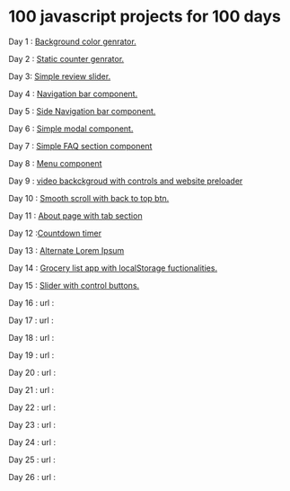 # 100 javascript projects for 100 days
Day 1 : <a href="https://simplecolors.netlify.app/" target="_blank">Background color genrator.</a>

Day 2 : <a href="https://simplejscounter.netlify.app/" target="_blank">Static counter genrator.</a>

Day 3: <a href="https://simplereview.netlify.app/" target="_blank">Simple review slider.</a>

Day 4 : <a href="https://simpletopnavbar.netlify.app/" target="_blank">Navigation bar component.</a>

Day 5 : <a href="https://simplesidenav.netlify.app/" target="_blank">Side Navigation bar component.</a>

Day 6 : <a href="https://simplejsmodal.netlify.app/" target="_blank">Simple modal component.</a>

Day 7 : <a href="https://simplefaq.netlify.app/" target="_blank">Simple FAQ section component</a>

Day 8 : <a href="https://simplejsmenu.netlify.app/" target="_blank">Menu component</a>

Day 9 : <a href="https://videojscontrol.netlify.app/" target="_blank">video backckgroud with controls and website preloader</a>

Day 10 : <a href="https://smoothslide.netlify.app/" target="_blank">Smooth scroll with back to top btn.</a>



Day 11 : <a href="https://abouttab.netlify.app/" target="_blank">About page with tab section</a>

Day 12 :<a href="https://countdownjstimer.netlify.app/" target="_blank">Countdown timer</a>

Day 13 : <a href="https://alternatelorem.netlify.app/" target="_blank">Alternate Lorem Ipsum</a>

Day 14 : <a href="https://groceryjsapp.netlify.app/" target="_blank">Grocery list app with localStorage fuctionalities.</a>

Day 15 : <a href="https://carouselslider.netlify.app/" target="_blank">Slider with control buttons.</a>

Day 16 :
url :

Day 17 :
url :

Day 18 :
url :

Day 19 :
url :

Day 20 :
url :

Day 21 :
url :

Day 22 :
url :

Day 23 :
url :

Day 24 :
url :

Day 25 :
url :

Day 26 :
url :
